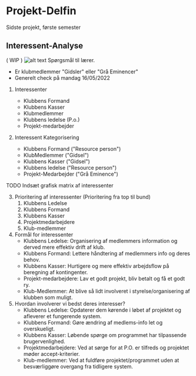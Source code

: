 # Projekt-Delfin
Sidste projekt, første semester

## Interessent-Analyse

( WIP )
![alt text]()
Spørgsmål til lærer. 
- Er klubmedlemmer "Gidsler" eller "Grå Eminencer"
- Generelt check på mandag 16/05/2022

1. Interessenter
    - Klubbens Formand
    - Klubbens Kasser
    - Klubmedlemmer
    - Klubbens ledelse (P.o.) 
    - Projekt-medarbejder

2. Interessent Kategorisering
    - Klubbens Formand ("Resource person")
    - KlubMedlemmer ("Gidsel")
    - Klubbens Kasser ("Gidsel")
    - Klubbens ledelse ("Resource person")
    - Projekt-Medarbejder ("Grå Eminence") 

TODO Indsæt grafisk matrix af interessenter

3. Prioritering af interessenter (Prioritering fra top til bund)
    1. Klubbens Ledelse
    2. Klubbens Formand
    3. Klubbens Kasser
    4. Projektmedarbejdere
    5. Klub-medlemmer
4. Formål for interessenter
    - Klubbens Ledelse: Organisering af medlemmers information og derved mere effektiv drift af klub.
    - Klubbens Formand: Lettere håndtering af medlemmers info og deres behov.
    - Klubbens Kasser: Hurtigere og mere effektiv arbejdsflow på beregning af kontingenter.
    - Projekt-medarbejdere: Lav et godt projekt, bliv betalt og få et godt ry.
    - Klub-Medlemmer: At blive så lidt involveret i styrelse/organisering af klubben som muligt.
5. Hvordan involverer vi bedst deres interesser?
    - Klubbens Ledelse: Opdaterer dem kørende i løbet af projektet og afleverer et fungerende system.
    - Klubbens Formand: Gøre ændring af medlems-info let og overskueligt.
    - Klubbens Kasser: Løbende spørge om programmet har tilpassende brugervenlighed.
    - Projektmedarbejdere: Ved at sørge for at P.O. er tilfreds og projektet møder accept-kriterier.
    - Klub-medlemmer: Ved at fuldføre projektet/programmet uden at besværliggøre overgang fra tidligere system.
   
